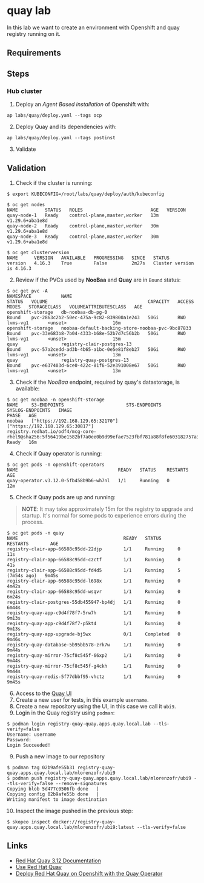 # quay lab
In this lab we want to create an environment with Openshift and quay registry running on it.

## Requirements

## Steps
### Hub cluster
1. Deploy an _Agent Based installation_ of Openshift with:
```shell
ap labs/quay/deploy.yaml --tags ocp
```
2. Deploy Quay and its dependencies with:
```shell
ap labs/quay/deploy.yaml --tags postinst
```
3. Validate

## Validation
1. Check if the cluster is running:
```shell
$ export KUBECONFIG=/root/labs/quay/deploy/auth/kubeconfig

$ oc get nodes
NAME          STATUS   ROLES                         AGE   VERSION
quay-node-1   Ready    control-plane,master,worker   13m   v1.29.6+aba1e8d
quay-node-2   Ready    control-plane,master,worker   30m   v1.29.6+aba1e8d
quay-node-3   Ready    control-plane,master,worker   30m   v1.29.6+aba1e8d

$ oc get clusterversion
NAME      VERSION   AVAILABLE   PROGRESSING   SINCE   STATUS
version   4.16.3    True        False         2m27s   Cluster version is 4.16.3
```
2. Review if the PVCs used by **NooBaa** and **Quay** are in `Bound` status:
```shell
$ oc get pvc -A
NAMESPACE           NAME                                               STATUS   VOLUME                                     CAPACITY   ACCESS MODES   STORAGECLASS   VOLUMEATTRIBUTESCLASS   AGE
openshift-storage   db-noobaa-db-pg-0                                  Bound    pvc-2863c2b2-50ec-475a-9c82-839800a1e243   50Gi       RWO            lvms-vg1       <unset>                 16m
openshift-storage   noobaa-default-backing-store-noobaa-pvc-9bc87833   Bound    pvc-33e683b8-7b04-4333-b68e-52b7d7c56b2b   50Gi       RWO            lvms-vg1       <unset>                 15m
quay                registry-clair-postgres-13                         Bound    pvc-57a2cedd-ad3b-4b65-a1bc-0e5e81f8eb27   50Gi       RWO            lvms-vg1       <unset>                 13m
quay                registry-quay-postgres-13                          Bound    pvc-e637403d-6ce0-422c-81f6-52e391008e67   50Gi       RWO            lvms-vg1       <unset>                 13m
```
3. Check if the _NooBaa_ endpoint, required by quay's datastorage, is available:
```shell
$ oc get noobaa -n openshift-storage
NAME     S3-ENDPOINTS                       STS-ENDPOINTS                      SYSLOG-ENDPOINTS   IMAGE                                                                                                            PHASE   AGE
noobaa   ["https://192.168.129.65:32170"]   ["https://192.168.129.65:30817"]                      registry.redhat.io/odf4/mcg-core-rhel9@sha256:5f56419be1582bf7a0ee0b9d99efae7523fbf781a88f8fe603182757a315e871   Ready   16m
```
4. Check if Quay operator is running:
```shell
$ oc get pods -n openshift-operators
NAME                                     READY   STATUS    RESTARTS   AGE
quay-operator.v3.12.0-5fb458b9b6-wh7nl   1/1     Running   0          12m
```
5. Check if Quay pods are up and running:
> **NOTE**: It may take approximately 15m for the registry to upgrade and startup.
> It's normal for some pods to experience errors during the process.
```shell
$ oc get pods -n quay
NAME                                       READY   STATUS      RESTARTS        AGE
registry-clair-app-66588c95dd-22djp        1/1     Running     0               11s
registry-clair-app-66588c95dd-czctf        1/1     Running     0               41s
registry-clair-app-66588c95dd-fd4d5        1/1     Running     5 (7m54s ago)   9m45s
registry-clair-app-66588c95dd-l698x        1/1     Running     0               4m42s
registry-clair-app-66588c95dd-wsqvr        1/1     Running     0               6m24s
registry-clair-postgres-55db455947-bp4dj   1/1     Running     0               6m44s
registry-quay-app-c9d4f78f7-5rw7h          1/1     Running     0               9m13s
registry-quay-app-c9d4f78f7-p5kt4          1/1     Running     0               9m13s
registry-quay-app-upgrade-bj5wx            0/1     Completed   0               9m46s
registry-quay-database-5b95bb578-zrk7w     1/1     Running     0               9m44s
registry-quay-mirror-75cf8c545f-66xp2      1/1     Running     0               9m44s
registry-quay-mirror-75cf8c545f-g4ckh      1/1     Running     0               9m44s
registry-quay-redis-5f77dbbf95-vhctz       1/1     Running     0               9m45s
```
6. Access to the [Quay UI](https://registry-quay-quay.apps.quay.local.lab)
7. Create a new user for tests, in this example `username`.
8. Create a new repository using the UI, in this case we call it `ubi9`.
9. Login in the Quay registry using `podman`:
```shell
$ podman login registry-quay-quay.apps.quay.local.lab --tls-verify=false
Username: username
Password:
Login Succeeded!
```
9. Push a new image to our repository
```shell
$ podman tag 02b9afe55b31 registry-quay-quay.apps.quay.local.lab/mlorenzofr/ubi9
$ podman push registry-quay-quay.apps.quay.local.lab/mlorenzofr/ubi9 --tls-verify=false --remove-signatures
Copying blob 5d477c0506fb done   |
Copying config 02b9afe55b done   |
Writing manifest to image destination
```
10. Inspect the image pushed in the previous step:
```shell
$ skopeo inspect docker://registry-quay-quay.apps.quay.local.lab/mlorenzofr/ubi9:latest --tls-verify=false
```

## Links
* [Red Hat Quay 3.12 Documentation](https://docs.redhat.com/en/documentation/red_hat_quay/3.12)
* [Use Red Hat Quay](https://docs.redhat.com/en/documentation/red_hat_quay/3.12/html/use_red_hat_quay/index)
* [Deploy Red Hat Quay on Openshift with the Quay Operator](https://docs.redhat.com/en/documentation/red_hat_quay/3.5/html/deploy_red_hat_quay_on_openshift_with_the_quay_operator/)
